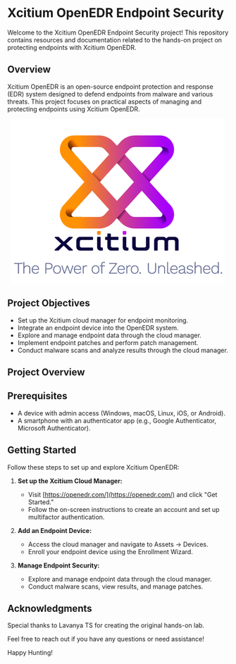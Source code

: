 # Xcitium OpenEDR Endpoint Security

Welcome to the Xcitium OpenEDR Endpoint Security project! This repository contains resources and documentation related to the hands-on project on protecting endpoints with Xcitium OpenEDR.

## Overview

Xcitium OpenEDR is an open-source endpoint protection and response (EDR) system designed to defend endpoints from malware and various threats. This project focuses on practical aspects of managing and protecting endpoints using Xcitium OpenEDR.

<p align="center">
  <img src="/Xcitium/logo.png" alt="Xcitium OpenEDR Logo">
</p>

## Project Objectives

- Set up the Xcitium cloud manager for endpoint monitoring.
- Integrate an endpoint device into the OpenEDR system.
- Explore and manage endpoint data through the cloud manager.
- Implement endpoint patches and perform patch management.
- Conduct malware scans and analyze results through the cloud manager.

## Project Overview

## Prerequisites

- A device with admin access (Windows, macOS, Linux, iOS, or Android).
- A smartphone with an authenticator app (e.g., Google Authenticator, Microsoft Authenticator).

## Getting Started

Follow these steps to set up and explore Xcitium OpenEDR:

1. **Set up the Xcitium Cloud Manager:**
   - Visit [https://openedr.com/](https://openedr.com/) and click "Get Started."
   - Follow the on-screen instructions to create an account and set up multifactor authentication.

2. **Add an Endpoint Device:**
   - Access the cloud manager and navigate to Assets -> Devices.
   - Enroll your endpoint device using the Enrollment Wizard.

3. **Manage Endpoint Security:**
   - Explore and manage endpoint data through the cloud manager.
   - Conduct malware scans, view results, and manage patches.

## Acknowledgments

Special thanks to Lavanya TS for creating the original hands-on lab.

Feel free to reach out if you have any questions or need assistance!

Happy Hunting! 
